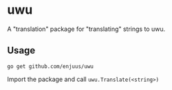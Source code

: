 # uwu

A "translation" package for "translating" strings to uwu.

## Usage

`go get github.com/enjuus/uwu`

Import the package and call `uwu.Translate(<string>)`
